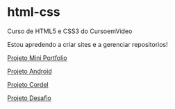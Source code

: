 # html-css
Curso de HTML5 e CSS3 do CursoemVideo

Estou apredendo a criar sites e a gerenciar repositorios!

<a href="https://gabriel-on.github.io/html-css/projeto-mini-portfolio-v2/" target="_blank">Projeto Mini Portfolio</a>

<a href="https://gabriel-on.github.io/projeto-android/" target="_blank">Projeto Android</a>

<a href="https://gabriel-on.github.io/projeto-cordel/" target="_blank">Projeto Cordel</a>

<a href="https://gabriel-on.github.io/projeto-desafio/" target="_blank">Projeto Desafio</a>

 
